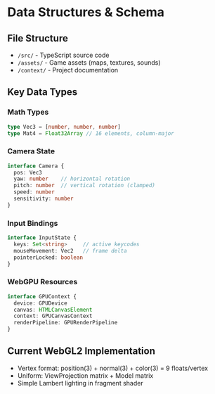 # Data Structures & Schema

## File Structure
- `/src/` - TypeScript source code
- `/assets/` - Game assets (maps, textures, sounds)
- `/context/` - Project documentation

## Key Data Types

### Math Types
```typescript
type Vec3 = [number, number, number]
type Mat4 = Float32Array // 16 elements, column-major
```

### Camera State
```typescript
interface Camera {
  pos: Vec3
  yaw: number    // horizontal rotation
  pitch: number  // vertical rotation (clamped)
  speed: number
  sensitivity: number
}
```

### Input Bindings
```typescript
interface InputState {
  keys: Set<string>     // active keycodes
  mouseMovement: Vec2   // frame delta
  pointerLocked: boolean
}
```

### WebGPU Resources
```typescript
interface GPUContext {
  device: GPUDevice
  canvas: HTMLCanvasElement
  context: GPUCanvasContext
  renderPipeline: GPURenderPipeline
}
```

## Current WebGL2 Implementation
- Vertex format: position(3) + normal(3) + color(3) = 9 floats/vertex
- Uniform: ViewProjection matrix + Model matrix
- Simple Lambert lighting in fragment shader
